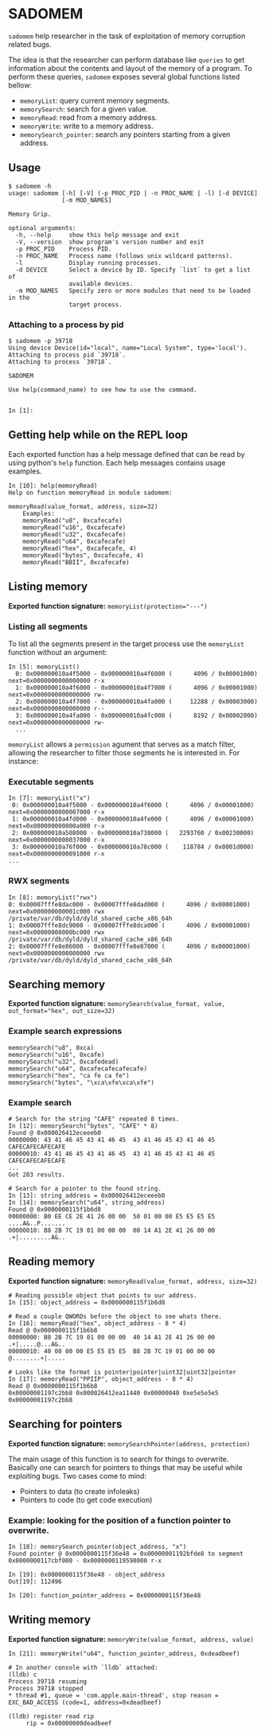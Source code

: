 # SADOMEM

`sadomem` help researcher in the task of exploitation of memory corruption related bugs.

The idea is that the researcher can perform database like `queries` to get information about the contents and layout of the memory of a program. To perform these queries, `sadomem` exposes several global functions listed bellow:

-   `memoryList`: query current memory segments.
-   `memorySearch`: search for a given value.
-   `memoryRead`: read from a memory address.
-   `memoryWrite`: write to a memory address.
-   `memorySearch_pointer`: search any pointers starting from a given address.

## Usage

    $ sadomem -h
    usage: sadomem [-h] [-V] (-p PROC_PID | -n PROC_NAME | -l) [-d DEVICE]
                   [-m MOD_NAMES]

    Memory Grip.

    optional arguments:
      -h, --help     show this help message and exit
      -V, --version  show program's version number and exit
      -p PROC_PID    Process PID.
      -n PROC_NAME   Process name (follows unix wildcard patterns).
      -l             Display running processes.
      -d DEVICE      Select a device by ID. Specify `list` to get a list of
                     available devices.
      -m MOD_NAMES   Specify zero or more modules that need to be loaded in the
                     target process.

### Attaching to a process by pid

    $ sadomem -p 39718
    Using device Device(id="local", name="Local System", type='local').
    Attaching to process pid `39718`.
    Attaching to process `39718`.

    SADOMEM

    Use help(command_name) to see how to use the command.


    In [1]:

## Getting help while on the REPL loop

Each exported function has a help message defined that can be read by using python's `help` function. Each help messages contains usage examples.

    In [10]: help(memoryRead)
    Help on function memoryRead in module sadomem:

    memoryRead(value_format, address, size=32)
        Examples:
        memoryRead("u8", 0xcafecafe)
        memoryRead("u16", 0xcafecafe)
        memoryRead("u32", 0xcafecafe)
        memoryRead("u64", 0xcafecafe)
        memoryRead("hex", 0xcafecafe, 4)
        memoryRead("bytes", 0xcafecafe, 4)
        memoryRead("BBII", 0xcafecafe)

## Listing memory

**Exported function signature:** `memoryList(protection="---")`

### Listing all segments

To list all the segments present in the target process use the `memoryList` function without an argument:

    In [5]: memoryList()
      0: 0x000000010a4f5000 - 0x000000010a4f6000 (      4096 / 0x00001000) next=0x0000000000000000 r-x
      1: 0x000000010a4f6000 - 0x000000010a4f7000 (      4096 / 0x00001000) next=0x0000000000000000 rw-
      2: 0x000000010a4f7000 - 0x000000010a4fa000 (     12288 / 0x00003000) next=0x0000000000000000 r--
      3: 0x000000010a4fa000 - 0x000000010a4fc000 (      8192 / 0x00002000) next=0x0000000000000000 rw-
      ...

`memoryList` allows a `permission` agument that serves as a match filter, allowing the researcher to filter those segments he is interested in. For instance:

### Executable segments

    In [7]: memoryList("x")
     0: 0x000000010a4f5000 - 0x000000010a4f6000 (      4096 / 0x00001000) next=0x0000000000007000 r-x
     1: 0x000000010a4fd000 - 0x000000010a4fe000 (      4096 / 0x00001000) next=0x000000000000a000 r-x
     2: 0x000000010a508000 - 0x000000010a738000 (   2293760 / 0x00230000) next=0x0000000000037000 r-x
     3: 0x000000010a76f000 - 0x000000010a78c000 (    118784 / 0x0001d000) next=0x0000000000091000 r-x
    ...

### RWX segments

    In [8]: memoryList("rwx")
    0: 0x00007fffe8dac000 - 0x00007fffe8dad000 (      4096 / 0x00001000) next=0x000000000001c000 rwx /private/var/db/dyld/dyld_shared_cache_x86_64h
    1: 0x00007fffe8dc9000 - 0x00007fffe8dca000 (      4096 / 0x00001000) next=0x00000000000bc000 rwx /private/var/db/dyld/dyld_shared_cache_x86_64h
    2: 0x00007fffe8e86000 - 0x00007fffe8e87000 (      4096 / 0x00001000) next=0x0000000000000000 rwx /private/var/db/dyld/dyld_shared_cache_x86_64h

## Searching memory

**Exported function signature:** `memorySearch(value_format, value, out_format="hex", out_size=32)`

### Example search expressions

    memorySearch("u8", 0xca)
    memorySearch("u16", 0xcafe)
    memorySearch("u32", 0xcafedead)
    memorySearch("u64", 0xcafecafecafecafe)
    memorySearch("hex", "ca fe ca fe")
    memorySearch("bytes", "\xca\xfe\xca\xfe")

### Example search

    # Search for the string "CAFE" repeated 8 times.
    In [12]: memorySearch("bytes", "CAFE" * 8)
    Found @ 0x000026412eceeeb0
    00000000: 43 41 46 45 43 41 46 45  43 41 46 45 43 41 46 45  CAFECAFECAFECAFE
    00000010: 43 41 46 45 43 41 46 45  43 41 46 45 43 41 46 45  CAFECAFECAFECAFE
    ...
    Got 203 results.

    # Search for a pointer to the found string.
    In [13]: string_address = 0x000026412eceeeb0
    In [14]: memorySearch("u64", string_address)
    Found @ 0x0000000115f1b6d8
    00000000: B0 EE CE 2E 41 26 00 00  50 01 00 00 E5 E5 E5 E5  ....A&..P.......
    00000010: B8 2B 7C 19 01 00 00 00  00 14 A1 2E 41 26 00 00  .+|.........A&..

## Reading memory

**Exported function signature:** `memoryRead(value_format, address, size=32)`

    # Reading possible object that points to our address.
    In [15]: object_address = 0x0000000115f1b6d8

    # Read a couple QWORDs before the object to see whats there.
    In [16]: memoryRead("hex", object_address - 8 * 4)
    Read @ 0x0000000115f1b6b8
    00000000: B8 2B 7C 19 01 00 00 00  40 14 A1 2E 41 26 00 00  .+|.....@...A&..
    00000010: 40 00 00 00 E5 E5 E5 E5  B8 2B 7C 19 01 00 00 00  @........+|.....

    # Looks like the format is pointer|pointer|uint32|uint32|pointer
    In [17]: memoryRead("PPIIP", object_address - 8 * 4)
    Read @ 0x0000000115f1b6b8
    0x00000001197c2bb8 0x000026412ea11440 0x00000040 0xe5e5e5e5 0x00000001197c2bb8

## Searching for pointers

**Exported function signature:** `memorySearchPointer(address, protection)`

The main usage of this function is to search for things to overwrite. Basically one can search for pointers to things that may be useful while exploiting bugs. Two cases come to mind:

-   Pointers to data (to create infoleaks)
-   Pointers to code (to get code execution)

### Example: looking for the position of a function pointer to overwrite.

    In [18]: memorySearch_pointer(object_address, "x")
    Found pointer @ 0x0000000115f36e48 = 0x00000001192bfde8 to segment 0x0000000117cbf000 - 0x0000000119598000 r-x

    In [19]: 0x0000000115f36e48 - object_address
    Out[19]: 112496

    In [20]: function_pointer_address = 0x0000000115f36e48

## Writing memory

**Exported function signature:** `memoryWrite(value_format, address, value)`

    In [21]: memoryWrite("u64", function_pointer_address, 0xdeadbeef)

    # In another console with `lldb` attached:
    (lldb) c
    Process 39718 resuming
    Process 39718 stopped
    * thread #1, queue = 'com.apple.main-thread', stop reason = EXC_BAD_ACCESS (code=1, address=0xdeadbeef)

    (lldb) register read rip
         rip = 0x00000000deadbeef
